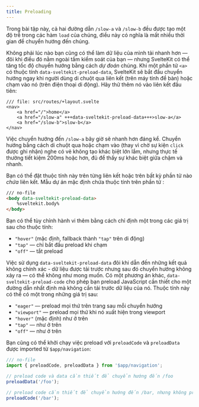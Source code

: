 ```yaml
---
title: Preloading
---
```


Trong bài tập này, cả hai đường dẫn `/slow-a` và `/slow-b` đều được tạo một độ trễ trong các hàm `load` của chúng, điều này có nghĩa là mất nhiều thời gian để chuyển hướng đến chúng.

Không phải lúc nào bạn cũng có thể làm dữ liệu của mình tải nhanh hơn — đôi khi điều đó nằm ngoài tầm kiểm soát của bạn — nhưng SvelteKit có thể tăng tốc độ chuyển hướng bằng cách _dự đoán_ chúng. Khi một phần tử `<a>` có thuộc tính `data-sveltekit-preload-data`, SvelteKit sẽ bắt đầu chuyển hướng ngay khi người dùng di chuột qua liên kết (trên máy tính để bàn) hoặc chạm vào nó (trên điện thoại di động). Hãy thử thêm nó vào liên kết đầu tiên:

```svelte
/// file: src/routes/+layout.svelte
<nav>
	<a href="/">home</a>
	<a href="/slow-a" +++data-sveltekit-preload-data+++>slow-a</a>
	<a href="/slow-b">slow-b</a>
</nav>
```

Việc chuyển hướng đến `/slow-a` bây giờ sẽ nhanh hơn đáng kể. Chuyển hướng bằng cách di chuột qua hoặc chạm vào (thay vì chờ sự kiện `click` được ghi nhận) nghe có vẻ không tạo khác biệt lớn lắm, nhưng thực tế thường tiết kiệm 200ms hoặc hơn, đủ để thấy sự khác biệt giữa chậm và nhanh.

Bạn có thể đặt thuộc tính này trên từng liên kết hoặc trên bất kỳ phần tử nào _chứa_ liên kết. Mẫu dự án mặc định chứa thuộc tính trên phần tử <body>:

```html
/// no-file
<body data-sveltekit-preload-data>
	%sveltekit.body%
</body>
```

Bạn có thể tùy chỉnh hành vi thêm bằng cách chỉ định một trong các giá trị sau cho thuộc tính:

- `"hover"` (mặc định, fallback thành `"tap"` trên di động)
- `"tap"` — chỉ bắt đầu preload khi chạm
- `"off"` — tắt preload

Việc sử dụng `data-sveltekit-preload-data` đôi khi dẫn đến những kết quả không chính xác - dữ liệu được tải trước nhưng sau đó chuyển hướng không xảy ra — có thể không như mong muốn. Có một phương án khác, `data-sveltekit-preload-code` cho phép bạn preload JavaScript cần thiết cho một đường dẫn nhất định mà không cần tải trước dữ liệu của nó. Thuộc tính này có thể có một trong những giá trị sau:

- `"eager"` — preload mọi thứ trên trang sau mỗi chuyển hướng
- `"viewport"` — preload mọi thứ khi nó xuất hiện trong viewport
- `"hover"` (mặc định) như ở trên
- `"tap"` — như ở trên
- `"off"` — như ở trên

Bạn cũng có thể khởi chạy việc preload với `preloadCode` và `preloadData` được imported từ `$app/navigation`:

```js
/// no-file
import { preloadCode, preloadData } from '$app/navigation';

// preload code và data cần thiết để chuyển hướng đến /foo
preloadData('/foo');

// preload code cần thiết để chuyển hướng đến /bar, nhưng không preload data
preloadCode('/bar');
```